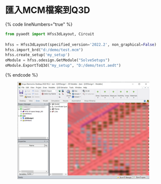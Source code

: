 # 匯入MCM檔案到Q3D

{% code lineNumbers="true" %}
```python
from pyaedt import Hfss3dLayout, Circuit

hfss = Hfss3dLayout(specified_version='2022.2', non_graphical=False)
hfss.import_brd("d:/demo/test.mcm")
hfss.create_setup('my_setup')
oModule = hfss.odesign.GetModule("SolveSetups")
oModule.ExportToQ3d("my_setup", "D:/demo/test.aedt")
```
{% endcode %}

<figure><img src="../../.gitbook/assets/image.png" alt=""><figcaption></figcaption></figure>
